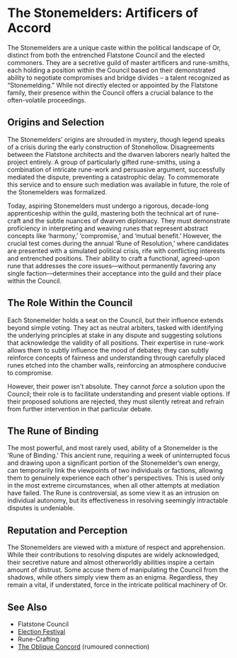 # The Stonemelders: Artificers of Accord

The Stonemelders are a unique caste within the political landscape of Or, distinct from both the entrenched Flatstone Council and the elected commoners. They are a secretive guild of master artificers and rune-smiths, each holding a position within the Council based on their demonstrated ability to negotiate compromises and bridge divides – a talent recognized as “Stonemelding.”  While not directly elected or appointed by the Flatstone family, their presence within the Council offers a crucial balance to the often-volatile proceedings.

## Origins and Selection

The Stonemelders’ origins are shrouded in mystery, though legend speaks of a crisis during the early construction of Stonehollow.  Disagreements between the Flatstone architects and the dwarven laborers nearly halted the project entirely.  A group of particularly gifted rune-smiths, using a combination of intricate rune-work and persuasive argument, successfully mediated the dispute, preventing a catastrophic delay.  To commemorate this service and to ensure such mediation was available in future, the role of the Stonemelders was formalized.

Today, aspiring Stonemelders must undergo a rigorous, decade-long apprenticeship within the guild, mastering both the technical art of rune-craft and the subtle nuances of dwarven diplomacy.  They must demonstrate proficiency in interpreting and weaving runes that represent abstract concepts like ‘harmony,’ ‘compromise,’ and ‘mutual benefit.’  However, the crucial test comes during the annual ‘Rune of Resolution,’ where candidates are presented with a simulated political crisis, rife with conflicting interests and entrenched positions.  Their ability to craft a functional, agreed-upon rune that addresses the core issues—without permanently favoring any single faction—determines their acceptance into the guild and their place within the Council.

## The Role Within the Council

Each Stonemelder holds a seat on the Council, but their influence extends beyond simple voting.  They act as neutral arbiters, tasked with identifying the underlying principles at stake in any dispute and suggesting solutions that acknowledge the validity of all positions. Their expertise in rune-work allows them to subtly influence the mood of debates; they can subtly reinforce concepts of fairness and understanding through carefully placed runes etched into the chamber walls, reinforcing an atmosphere conducive to compromise.

However, their power isn't absolute. They cannot *force* a solution upon the Council; their role is to facilitate understanding and present viable options. If their proposed solutions are rejected, they must silently retreat and refrain from further intervention in that particular debate.

## The Rune of Binding

The most powerful, and most rarely used, ability of a Stonemelder is the ‘Rune of Binding.’  This ancient rune, requiring a week of uninterrupted focus and drawing upon a significant portion of the Stonemelder’s own energy, can temporarily link the viewpoints of two individuals or factions, allowing them to genuinely experience each other's perspectives. This is used only in the most extreme circumstances, when all other attempts at mediation have failed.  The Rune is controversial, as some view it as an intrusion on individual autonomy, but its effectiveness in resolving seemingly intractable disputes is undeniable.

## Reputation and Perception

The Stonemelders are viewed with a mixture of respect and apprehension.  While their contributions to resolving disputes are widely acknowledged, their secretive nature and almost otherworldly abilities inspire a certain amount of distrust.  Some accuse them of manipulating the Council from the shadows, while others simply view them as an enigma.  Regardless, they remain a vital, if understated, force in the intricate political machinery of Or.

## See Also
- Flatstone Council
- [Election Festival](/generated/festival/election-festival.md)
- Rune-Crafting
- [The Oblique Concord](/structure/society/factions/the-oblique-concord.md) (rumoured connection)

